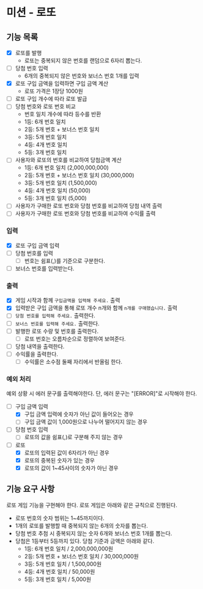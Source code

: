 # 미션 - 로또

## 기능 목록
- [x] 로또를 발행
  - 로또는 중복되지 않은 번호를 랜덤으로 6자리 뽑는다.
- [ ] 당첨 번호 입력
  - 6개의 중복되지 않은 번호와 보너스 번호 1개를 입력
- [x] 로또 구입 금액을 입력하면 구입 금액 계산
  - 로또 가격은 1장당 1000원
- [ ] 로또 구입 개수에 따라 로또 발급
- [ ] 당첨 번호와 로또 번호 비교
  - 번호 일치 개수에 따라 등수를 반환
  - 1등: 6개 번호 일치
  - 2등: 5개 번호 + 보너스 번호 일치
  - 3등: 5개 번호 일치
  - 4등: 4개 번호 일치
  - 5등: 3개 번호 일치
- [ ] 사용자와 로또의 번호를 비교하여 당첨금액 계산
  - 1등: 6개 번호 일치 (2,000,000,000)
  - 2등: 5개 번호 + 보너스 번호 일치 (30,000,000)
  - 3등: 5개 번호 일치 (1,500,000)
  - 4등: 4개 번호 일치 (50,000)
  - 5등: 3개 번호 일치 (5,000)
- [ ] 사용자가 구매한 로또 번호와 당첨 번호를 비교하여 당첨 내역 출력
- [ ] 사용자가 구매한 로또 번호와 당첨 번호를 비교하여 수익률 출력
### 입력
- [x] 로또 구입 금액 입력
- [ ] 당첨 번호를 입력
  - [ ] 번호는 쉼표(,)를 기준으로 구분한다.
- [ ] 보너스 번호를 입력받는다.
### 출력
- [x] 게임 시작과 함께 `구입금액을 입력해 주세요.` 출력
- [x] 입력받은 구입 금액을 통해 로또 개수 n개와 함께 `n개를 구매했습니다.` 출력 
- [ ] `당첨 번호를 입력해 주세요.` 출력한다.
- [ ] `보너스 번호를 입력해 주세요.` 출력한다.
- [ ] 발행한 로또 수량 및 번호를 출력한다.
  - [ ] 로또 번호는 오름차순으로 정렬하여 보여준다.
- [ ] 당첨 내역을 출력한다.
- [ ] 수익률을 출력한다.
  - [ ] 수익률은 소수점 둘째 자리에서 반올림 한다.

### 예외 처리
예외 상황 시 에러 문구를 출력해야한다. 단, 에러 문구는 "[ERROR]"로 시작해야 한다.
- [ ] 구입 금액 입력
  - [x] 구입 금액 입력에 숫자가 아닌 값이 들어오는 경우
  - [ ] 구입 금액 값이 1,000원으로 나누어 떨어지지 않는 경우
- [ ] 당첨 번호 입력
  - [ ] 로또의 값을 쉼표(,)로 구분해 주지 않는 경우
- [ ] 로또
  - [x] 로또의 입력된 값이 6자리가 아닌 경우
  - [x] 로또의 중복된 숫자가 있는 경우
  - [x] 로또의 값이 1~45사이의 숫자가 아닌 경우

## 기능 요구 사항
로또 게임 기능을 구현해야 한다. 로또 게임은 아래와 같은 규칙으로 진행된다.
- 로또 번호의 숫자 범위는 1~45까지이다.
- 1개의 로또를 발행할 때 중복되지 않는 6개의 숫자를 뽑는다.
- 당첨 번호 추첨 시 중복되지 않는 숫자 6개와 보너스 번호 1개를 뽑는다.
- 당첨은 1등부터 5등까지 있다. 당첨 기준과 금액은 아래와 같다.
    - 1등: 6개 번호 일치 / 2,000,000,000원
    - 2등: 5개 번호 + 보너스 번호 일치 / 30,000,000원
    - 3등: 5개 번호 일치 / 1,500,000원
    - 4등: 4개 번호 일치 / 50,000원
    - 5등: 3개 번호 일치 / 5,000원